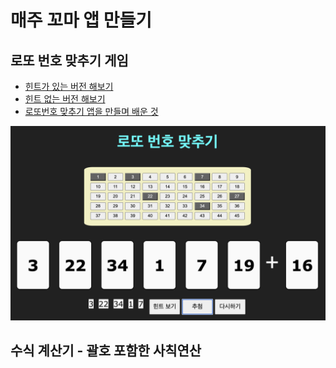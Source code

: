 # 매주 꼬마 앱 만들기

## 로또 번호 맞추기 게임

- [힌트가 있는 버전 해보기](https://lazychoi.github.io/toyapps/01_lotte_numbers/lottery_game.html)
- [힌트 없는 버전 해보기](https://lazychoi.github.io/toyapps/01_lotte_numbers/real_lottery_game.html)
- [로또번호 맞추기 앱을 만들며 배운 것](https://github.com/lazychoi/toyapps/wiki)

![](images/2023-01-06-13-33-36.png)

## 수식 계산기 - 괄호 포함한 사칙연산


